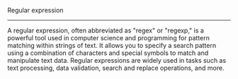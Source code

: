 Regular expression

------------------------------------------
A regular expression, often abbreviated as "regex" or "regexp," is a powerful tool used in computer science and programming for pattern matching within strings of text. It allows you to specify a search pattern using a combination of characters and special symbols to match and manipulate text data. Regular expressions are widely used in tasks such as text processing, data validation, search and replace operations, and more.
